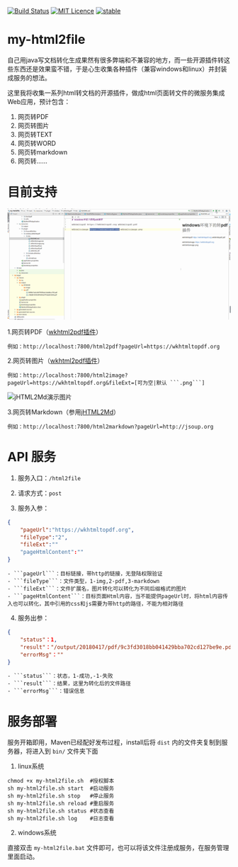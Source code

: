 [![Build Status](https://travis-ci.org/petterobam/my-html2file.svg?branch=master)](https://travis-ci.org/petterobam/my-html2file)
[![MIT Licence](https://badges.frapsoft.com/os/mit/mit.svg?v=103)](https://opensource.org/licenses/mit-license.php)
[![stable](http://badges.github.io/stability-badges/dist/stable.svg)](http://github.com/badges/stability-badges)

# my-html2file
自己用java写文档转化生成果然有很多弊端和不兼容的地方，而一些开源插件转这些东西还是效果蛮不错，于是心生收集各种插件（兼容windows和linux）并封装成服务的想法。

这里我将收集一系列html转文档的开源插件，做成html页面转文件的微服务集成Web应用，预计包含：

1. 网页转PDF
2. 网页转图片
3. 网页转TEXT
4. 网页转WORD
5. 网页转markdown
6. 网页转......

# 目前支持

![wkhtmltopdf演示图片](docs/images/my-html2file-pdf-image.gif)

1.网页转PDF（[wkhtml2pdf插件](https://wkhtmltopdf.org)）

    例如：http://localhost:7800/html2pdf?pageUrl=https://wkhtmltopdf.org

2.网页转图片（[wkhtml2pdf插件](https://wkhtmltopdf.org)）

    例如：http://localhost:7800/html2image?pageUrl=https://wkhtmltopdf.org&fileExt=[可为空|默认 ```.png```]

![jHTML2Md演示图片](docs/images/my-html2file-markdown.gif)

3.网页转Markdown（参用[jHTML2Md](https://github.com/pnikosis/jHTML2Md)）

    例如：http://localhost:7800/html2markdown?pageUrl=http://jsoup.org

# API 服务

1. 服务入口：```/html2file```

2. 请求方式：```post```

3. 服务入参：
```json
{
    "pageUrl":"https://wkhtmltopdf.org",
    "fileType":"2",
    "fileExt":""
    "pageHtmlContent":""
}
```

    - ```pageUrl```：目标链接，带http的链接，无登陆权限验证
    - ```fileType```：文件类型，1-img,2-pdf,3-markdown
    - ```fileExt```：文件扩展名，图片转化可以转化为不同后缀格式的图片
    - ```pageHtmlContent```：目标页面Html内容，当不能提供pageUrl时，将html内容传入也可以转化，其中引用的css和js需要为带http的路径，不能为相对路径

4. 服务出参：
```json
{
    "status"：1,
    "result"："/output/20180417/pdf/9c3fd3018bb041429bba702cd127be9e.pdf",
    "errorMsg"：""
}
```
    - ```status```：状态，1-成功,-1-失败
    - ```result```：结果，这里为转化后的文件路径
    - ```errorMsg```：错误信息

# 服务部署

服务开箱即用，Maven已经配好发布过程，install后将 ```dist``` 内的文件夹复制到服务器，将进入到 ```bin/``` 文件夹下面

1. linux系统

```
chmod +x my-html2file.sh  #授权脚本
sh my-html2file.sh start  #启动服务
sh my-html2file.sh stop   #停止服务
sh my-html2file.sh reload #重启服务
sh my-html2file.sh status #状态查看
sh my-html2file.sh log    #日志查看
```

2. windows系统

直接双击 ```my-html2file.bat``` 文件即可，也可以将该文件注册成服务，在服务管理里面启动。

